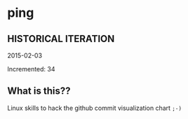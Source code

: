 # ping

## HISTORICAL ITERATION
2015-02-03

Incremented: 34

## What is this?? 
Linux skills to hack the github commit visualization chart `;-)`

